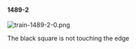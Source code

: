 #### 1489-2
![train-1489-2-0.png](https://github.com/lil-lab/nlvr/raw/master/nlvr/train/images/6/train-1489-2-0.png "train-1489-2-0.png")

The black square is not touching the edge